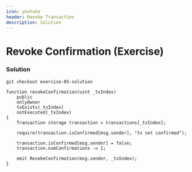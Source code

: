 ```yaml
---
icon: youtube
header: Revoke Transaction
description: Solution
---
```


# Revoke Confirmation (Exercise)

### Solution

```shell
git checkout exercise-05-solution
```

```solidity
function revokeConfirmation(uint _txIndex)
    public
    onlyOwner
    txExists(_txIndex)
    notExecuted(_txIndex)
{
    Transaction storage transaction = transactions[_txIndex];

    require(transaction.isConfirmed[msg.sender], "tx not confirmed");

    transaction.isConfirmed[msg.sender] = false;
    transaction.numConfirmations -= 1;

    emit RevokeConfirmation(msg.sender, _txIndex);
}
```
